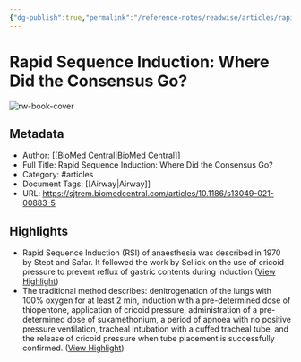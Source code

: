 ```yaml
---
{"dg-publish":true,"permalink":"/reference-notes/readwise/articles/rapid-sequence-induction-where-did-the-consensus-go/"}
---
```


# Rapid Sequence Induction: Where Did the Consensus Go?

![rw-book-cover](https://media.springernature.com/w200/springer-static/cover/journal/13049.jpg)

## Metadata
- Author: [[BioMed Central\|BioMed Central]]
- Full Title: Rapid Sequence Induction: Where Did the Consensus Go?
- Category: #articles
- Document Tags: [[Airway\|Airway]] 
- URL: https://sjtrem.biomedcentral.com/articles/10.1186/s13049-021-00883-5

## Highlights
- Rapid Sequence Induction (RSI) of anaesthesia was described in 1970 by Stept and Safar. It followed the work by Sellick on the use of cricoid pressure to prevent reflux of gastric contents during induction ([View Highlight](https://read.readwise.io/read/01h2n1cbnpknyg9gp9abycge28))
- The traditional method describes: denitrogenation of the lungs with 100% oxygen for at least 2 min, induction with a pre-determined dose of thiopentone, application of cricoid pressure, administration of a pre-determined dose of suxamethonium, a period of apnoea with no positive pressure ventilation, tracheal intubation with a cuffed tracheal tube, and the release of cricoid pressure when tube placement is successfully confirmed. ([View Highlight](https://read.readwise.io/read/01h2n1dfe6shadpqt55tn8tz30))
